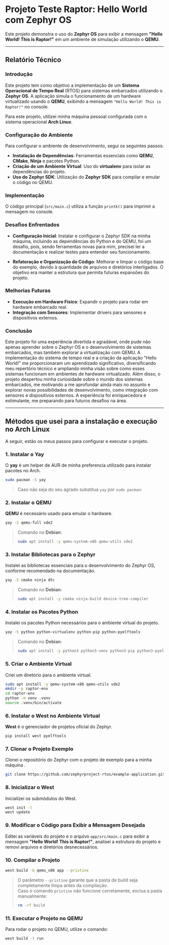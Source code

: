 # Projeto Teste Raptor: Hello World com Zephyr OS

Este projeto demonstra o uso do **Zephyr OS** para exibir a mensagem **"Hello World! This is Raptor!"** em um ambiente de simulação utilizando o **QEMU**.

---

## Relatório Técnico

### Introdução
Este projeto tem como objetivo a implementação de um **Sistema Operacional de Tempo Real** (RTOS) para sistemas embarcados utilizando o **Zephyr OS**. A aplicação simula o funcionamento de um hardware virtualizado usando o **QEMU**, exibindo a mensagem `"Hello World! This is Raptor!"` no console.  

Para este projeto, utilizei minha máquina pessoal configurada com o sistema operacional **Arch Linux**.

### Configuração do Ambiente
Para configurar o ambiente de desenvolvimento, segui os seguintes passos:

- **Instalação de Dependências**: Ferramentas essenciais como **QEMU**, **CMake**, **Ninja** e pacotes Python.
- **Criação de um Ambiente Virtual**: Uso do **virtualenv** para isolar as dependências do projeto.
- **Uso do Zephyr SDK**: Utilização do **Zephyr SDK** para compilar e emular o código no QEMU.

### Implementação
O código principal (`src/main.c`) utiliza a função `printk()` para imprimir a mensagem no console.

### Desafios Enfrentados
- **Configuração Inicial**: Instalar e configurar o Zephyr SDK na minha máquina, incluindo as dependências do Python e do QEMU, foi um desafio, pois, sendo ferramentas novas para mim, precisei ler a documentação e realizar testes para entender seu funcionamento.
  
- **Refatoração e Organização do Código**: Melhorar e limpar o código base do exemplo, devido à quantidade de arquivos e diretórios interligados. O objetivo era manter a estrutura que permita futuras expansões do projeto.

### Melhorias Futuras
- **Execução em Hardware Físico**: Expandir o projeto para rodar em hardware embarcado real.
- **Integração com Sensores**: Implementar drivers para sensores e dispositivos externos.

### Conclusão

Este projeto foi uma experiência divertida e agradável, onde pude não apenas aprender sobre o Zephyr OS e o desenvolvimento de sistemas embarcados, mas também explorar a virtualização com QEMU. A implementação do sistema de tempo real e a criação da aplicação "Hello World!" me proporcionaram um aprendizado significativo, diversificando meu repertório técnico e ampliando minha visão sobre como esses sistemas funcionam em ambientes de hardware virtualizado. Além disso, o projeto despertou minha curiosidade sobre o mundo dos sistemas embarcados, me motivando a me aprofundar ainda mais no assunto e explorar novas possibilidades de desenvolvimento, como integração com sensores e dispositivos externos. A experiência foi enriquecedora e estimulante, me preparando para futuros desafios na área.


---

## Métodos que usei para a instalação e execução no Arch Linux 

A seguir, estão os meus passos para configurar e executar o projeto.

### 1. Instalar o Yay
O **yay** é um helper de AUR de minha preferencia utilizado para instalar pacotes no Arch.

```bash
sudo pacman -S yay
```
> Caso não seja do seu agrado substitua `yay` por `sudo pacman`: 


### 2. Instalar o QEMU
**QEMU** é necessário usado para emular o hardware.

```bash
yay -S qemu-full vde2
```
> Comando no **Debian**: 
> ```bash
> sudo apt install -y qemu-system-x86 qemu-utils vde2
> ```

### 3. Instalar Bibliotecas para o Zephyr
Instalei as bibliotecas essenciais para o desenvolvimento do Zephyr OS, conforme recomendado na documentação.

```bash
yay -S cmake ninja dtc
```
> Comando no **Debian**: 
> ```bash
> sudo apt install -y cmake ninja-build device-tree-compiler
> ```

### 4. Instalar os Pacotes Python
Instalei os pacotes Python necessários para o ambiente virtual do projeto.

```bash
yay -S python python-virtualenv python-pip python-pyelftools
```
> Comando no **Debian**: 
> ```bash
> sudo apt install -y python3 python3-venv python3-pip python3-pyelftools
> ```


### 5. Criar o Ambiente Virtual
Criei um diretório para o ambiente virtual.

```bash
sudo apt install -y qemu-system-x86 qemu-utils vde2
mkdir -p raptor-env
cd raptor-env
python -m venv .venv
source .venv/bin/activate
```

### 6. Instalar o West no Ambiente Virtual
**West** é o gerenciador de projetos oficial do Zephyr.

```bash
pip install west pyelftools
```

### 7. Clonar o Projeto Exemplo
Clonei o repositório do Zephyr com o projeto de exemplo para a minha máquina .

```bash
git clone https://github.com/zephyrproject-rtos/example-application.git
```

### 8. Inicializar o West
Inicializei os submódulos do West.

```bash
west init -l
west update
```

### 9. Modificar o Código para Exibir a Mensagem Desejada 
Editei as variáveis do projeto e o arquivo `app/src/main.c` para exibir a mensagem **"Hello World! This is Raptor!"**, analisei a estrutura do projeto e removi arquivos e diretórios desnecessários.

### 10. Compilar o Projeto

```bash
west build -b qemu_x86 app --pristine
```
> O parâmetro `--pristine` garante que a pasta de build seja completamente limpa antes da compilação.  
> Caso o comando `pristine` não funcione corretamente, exclua a pasta manualmente:
> ```bash
> rm -rf build
> ```

### 11. Executar o Projeto no QEMU
Para rodar o projeto no QEMU, utilize o comando:

```bash
west build -t run
```


